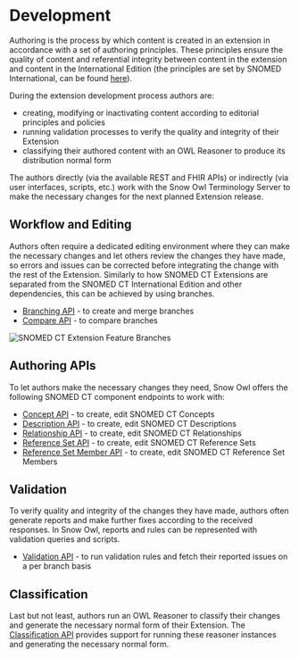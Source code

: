 # Development

Authoring is the process by which content is created in an extension in accordance with a set of authoring principles. These principles ensure the quality of content and referential integrity between content in the extension and content in the International Edition (the principles are set by SNOMED International, can be found [here](https://confluence.ihtsdotools.org/display/DOCEXTPG/5.4+Authoring)).

During the extension development process authors are:

* creating, modifying or inactivating content according to editorial principles and policies
* running validation processes to verify the quality and integrity of their Extension
* classifying their authored content with an OWL Reasoner to produce its distribution normal form

The authors directly (via the available REST and FHIR APIs) or indirectly (via user interfaces, scripts, etc.) work with the Snow Owl Terminology Server to make the necessary changes for the next planned Extension release.

## Workflow and Editing

Authors often require a dedicated editing environment where they can make the necessary changes and let others review the changes they have made, so errors and issues can be corrected before integrating the change with the rest of the Extension. Similarly to how SNOMED CT Extensions are separated from the SNOMED CT International Edition and other dependencies, this can be achieved by using branches.

* [Branching API](../api/snomed/branching.md) - to create and merge branches
* [Compare API](../api/snomed/compare.md) - to compare branches

![SNOMED CT Extension Feature Branches](images/workflow-branch-authoring.png)

## Authoring APIs

To let authors make the necessary changes they need, Snow Owl offers the following SNOMED CT component endpoints to work with:

* [Concept API](../api/snomed/concepts.md) - to create, edit SNOMED CT Concepts
* [Description API](../api/snomed/descriptions.md) - to create, edit SNOMED CT Descriptions
* [Relationship API](../api/snomed/relationships.md) - to create, edit SNOMED CT Relationships
* [Reference Set API](../api/snomed/refsets.md) - to create, edit SNOMED CT Reference Sets
* [Reference Set Member API](https://github.com/b2ihealthcare/snow-owl/tree/8a7fdb764156e4d99482a6868a5efcce0e6dcb0e/docs/api/snomed/members.md) - to create, edit SNOMED CT Reference Set Members

## Validation

To verify quality and integrity of the changes they have made, authors often generate reports and make further fixes according to the received responses. In Snow Owl, reports and rules can be represented with validation queries and scripts.

* [Validation API](https://github.com/b2ihealthcare/snow-owl/tree/8a7fdb764156e4d99482a6868a5efcce0e6dcb0e/docs/api/snomed/validation.md) - to run validation rules and fetch their reported issues on a per branch basis

## Classification

Last but not least, authors run an OWL Reasoner to classify their changes and generate the necessary normal form of their Extension. The [Classification API](https://github.com/b2ihealthcare/snow-owl/tree/8a7fdb764156e4d99482a6868a5efcce0e6dcb0e/docs/api/snomed/classification.md) provides support for running these reasoner instances and generating the necessary normal form.
